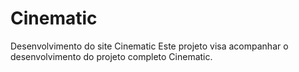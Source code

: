 # Cinematic
Desenvolvimento do site Cinematic
Este projeto visa acompanhar o desenvolvimento do projeto completo Cinematic.
